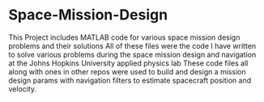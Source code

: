 # Space-Mission-Design
This Project includes MATLAB code for various space mission design problems and their solutions
All of these files were the code I have written to solve various problems during the space mission design and navigation at the Johns Hopkins University applied physics lab
These code files all along with ones in other repos were used to build and design a mission design params with navigation filters to estimate spacecraft position and velocity.
